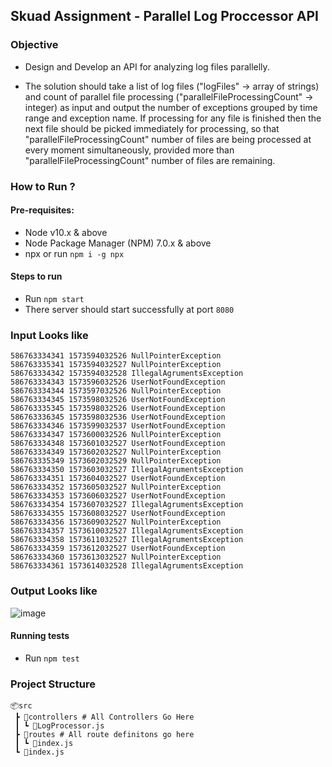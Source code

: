 ## Skuad Assignment - Parallel Log Proccessor API

### Objective
* Design and Develop an API for analyzing log files parallelly.

* The solution should take a list of log files ("logFiles" -> array of strings) and count of parallel file processing ("parallelFileProcessingCount" -> integer) as input and output the number of exceptions grouped by time range and exception name. If processing for any file is finished then the next file should be picked immediately for processing, so that "parallelFileProcessingCount" number of files are being processed at every moment simultaneously, provided more than "parallelFileProcessingCount" number of files are remaining.

### How to Run ?

#### Pre-requisites:
* Node v10.x & above
* Node Package Manager (NPM) 7.0.x & above
* npx or run `npm i -g npx`

#### Steps to run
* Run `npm start`
* There server should start successfully at port `8080`

### Input Looks like
```
586763334341 1573594032526 NullPointerException
586763335341 1573594032527 NullPointerException
586763334342 1573594032528 IllegalAgrumentsException
586763334343 1573596032526 UserNotFoundException
586763334344 1573597032526 NullPointerException
586763334345 1573598032526 UserNotFoundException
586763335345 1573598032526 UserNotFoundException
586763336345 1573598032536 UserNotFoundException
586763334346 1573599032537 UserNotFoundException
586763334347 1573600032526 NullPointerException
586763334348 1573601032527 UserNotFoundException
586763334349 1573602032527 NullPointerException
586763335349 1573602032529 NullPointerException
586763334350 1573603032527 IllegalAgrumentsException
586763334351 1573604032527 UserNotFoundException
586763334352 1573605032527 NullPointerException
586763334353 1573606032527 UserNotFoundException
586763334354 1573607032527 IllegalAgrumentsException
586763334355 1573608032527 UserNotFoundException
586763334356 1573609032527 NullPointerException
586763334357 1573610032527 IllegalAgrumentsException
586763334358 1573611032527 IllegalAgrumentsException
586763334359 1573612032527 UserNotFoundException
586763334360 1573613032527 NullPointerException
586763334361 1573614032528 IllegalAgrumentsException
```

### Output Looks like
![image](https://user-images.githubusercontent.com/9355984/101281847-8a334e00-37f7-11eb-9b8a-159f563b3cdf.png)

#### Running tests
* Run `npm test`

### Project Structure
```
📦src
 ┣ 📂controllers # All Controllers Go Here
 ┃ ┗ 📜LogProcessor.js
 ┣ 📂routes # All route definitons go here
 ┃ ┗ 📜index.js
 ┗ 📜index.js 
 ```
